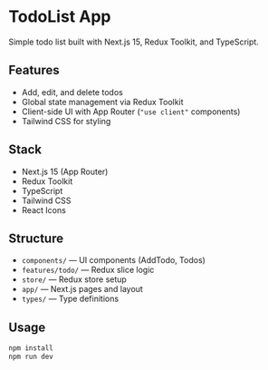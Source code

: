 # TodoList App

Simple todo list built with Next.js 15, Redux Toolkit, and TypeScript.

## Features

- Add, edit, and delete todos
- Global state management via Redux Toolkit
- Client-side UI with App Router (`"use client"` components)
- Tailwind CSS for styling

## Stack

- Next.js 15 (App Router)
- Redux Toolkit
- TypeScript
- Tailwind CSS
- React Icons

## Structure

- `components/` — UI components (AddTodo, Todos)
- `features/todo/` — Redux slice logic
- `store/` — Redux store setup
- `app/` — Next.js pages and layout
- `types/` — Type definitions

## Usage

```bash
npm install
npm run dev
